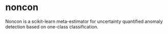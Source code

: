 # noncon
Noncon is a scikit-learn meta-estimator for uncertainty quantified anomaly detection based on one-class classification.
